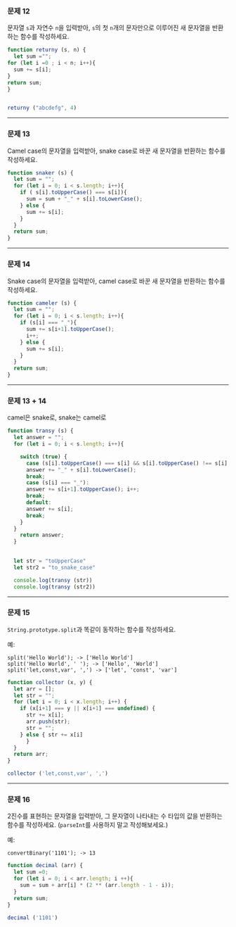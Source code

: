 
### 문제 12

문자열 `s`과 자연수 `n`을 입력받아, `s`의 첫 `n`개의 문자만으로 이루어진 새 문자열을 반환하는 함수를 작성하세요.



```js
function returny (s, n) {
  let sum ="";
for (let i =0 ; i < n; i++){
  sum += s[i];
}
return sum;
}


returny ("abcdefg", 4)
```


---

### 문제 13

Camel case의 문자열을 입력받아, snake case로 바꾼 새 문자열을 반환하는 함수를 작성하세요.

```js
function snaker (s) {
  let sum = "";
  for (let i = 0; i < s.length; i++){
    if ( s[i].toUpperCase() === s[i]){
      sum = sum + "_" + s[i].toLowerCase();
    } else {
      sum += s[i];
    }
  }
  return sum;
}
```



---

### 문제 14

Snake case의 문자열을 입력받아, camel case로 바꾼 새 문자열을 반환하는 함수를 작성하세요.


```js
function cameler (s) {
  let sum = "";
  for (let i = 0; i < s.length; i++){
    if (s[i] === "_"){
      sum += s[i+1].toUpperCase();
      i++;
    } else {
      sum += s[i];
    }
  }
  return sum;
}
```


---


### 문제 13 + 14
camel은 snake로, snake는 camel로


```js
function transy (s) {
  let answer = "";
  for (let i = 0; i < s.length; i++){

    switch (true) {
      case (s[i].toUpperCase() === s[i] && s[i].toUpperCase() !== s[i].toLowerCase()): 
      answer += "_" + s[i].toLowerCase();
      break;
      case (s[i] === "_"):
      answer += s[i+1].toUpperCase(); i++;
      break;
      default:
      answer += s[i];
      break;
    }
  }
    return answer;
  }
  

  let str = "toUpperCase"
  let str2 = "to_snake_case"

  console.log(transy (str))
  console.log(transy (str2))
  ```




---


### 문제 15

`String.prototype.split`과 똑같이 동작하는 함수를 작성하세요.

예:
```
split('Hello World'); -> ['Hello World']
split('Hello World', ' '); -> ['Hello', 'World']
split('let,const,var', ',') -> ['let', 'const', 'var']
```

```js
function collector (x, y) {
  let arr = [];
  let str = "";
  for (let i = 0; i < x.length; i++) {
    if (x[i+1] === y || x[i+1] === undefined) {
      str += x[i];
      arr.push(str);
      str = "";
    } else { str += x[i]
      }
  }
  return arr;
}

collector ('let,const,var', ',')
```


---

### 문제 16

2진수를 표현하는 문자열을 입력받아, 그 문자열이 나타내는 수 타입의 값을 반환하는 함수를 작성하세요. (`parseInt`를 사용하지 말고 작성해보세요.)

예:
```
convertBinary('1101'); -> 13
```

```js
function decimal (arr) {
  let sum =0;
  for (let i = 0; i < arr.length; i ++){
    sum = sum + arr[i] * (2 ** (arr.length - 1 - i));
  }
  return sum;
}

decimal ('1101')
```